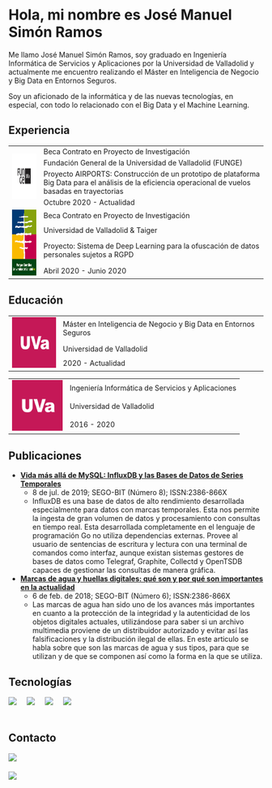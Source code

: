 # Hola, mi nombre es José Manuel Simón Ramos

Me llamo José Manuel Simón Ramos, soy graduado en Ingeniería Informática de Servicios y Aplicaciones por la Universidad de Valladolid y actualmente me encuentro realizando el Máster en Inteligencia de Negocio y Big Data en Entornos Seguros.

Soy un aficionado de la informática y de las nuevas tecnologías, en especial, con todo lo relacionado con el Big Data y el Machine Learning.

## Experiencia
<table>
  <tr>
    <td rowspan="4"><img src="https://raw.githubusercontent.com/josemanusr/josemanusr/master/img/funge.png" width="130" height="90"></td>
    <td>Beca Contrato en Proyecto de Investigación</td>
  </tr>
  <tr>
    <td>Fundación General de la Universidad de Valladolid (FUNGE)</td>
  </tr>
  <tr>
    <td>Proyecto AIRPORTS: Construcción de un prototipo de plataforma Big Data para el análisis de la eficiencia operacional de vuelos basadas en trayectorias</td>
  </tr>
  <tr>
    <td>Octubre 2020 - Actualidad</td>
  </tr>

<tr>
    <td rowspan="4"><img src="https://raw.githubusercontent.com/josemanusr/josemanusr/master/img/parque.png" width="100" height="130"></td>
    <td>Beca Contrato en Proyecto de Investigación</td>
  </tr>
  <tr>
    <td>Universidad de Valladolid & Taiger</td>
  </tr>
  <tr>
    <td>Proyecto: Sistema de Deep Learning para la ofuscación de datos personales sujetos a RGPD</td>
  </tr>
  <tr>
    <td>Abril 2020 - Junio 2020</td>
  </tr>

</table>

## Educación
<table>
  <tr>
    <td rowspan="3"><img src="https://raw.githubusercontent.com/josemanusr/josemanusr/master/img/uva.png" width="100" height="100"></td>
    <td>Máster en Inteligencia de Negocio y Big Data en Entornos Seguros</td>
  </tr>
  <tr>
    <td>Universidad de Valladolid</td>
  </tr>
  <tr>
    <td>2020 - Actualidad</td>
  </tr>
</table>
<table>
  <tr>
    <td rowspan="3"><img src="https://raw.githubusercontent.com/josemanusr/josemanusr/master/img/uva.png" width="100" height="100"></td>
    <td>Ingeniería Informática de Servicios y Aplicaciones</td>
  </tr>
  <tr>
    <td>Universidad de Valladolid</td>
  </tr>
  <tr>
    <td>2016 - 2020</td>
  </tr>
</table>

## Publicaciones

* **[Vida más allá de MySQL: InfluxDB y las Bases de Datos de Series Temporales](https://www.dropbox.com/s/sy8ly6qq00lkpud/Segobit-V06-N08-P032.pdf?dl=0)**
  - 8 de jul. de 2019; SEGO-BIT (Número 8); ISSN:2386-866X
  - InfluxDB es una base de datos de alto rendimiento desarrollada especialmente para datos con marcas temporales. Esta nos permite la ingesta de gran volumen de datos y procesamiento con consultas en tiempo real. Esta desarrollada completamente en el lenguaje de programación Go no utiliza dependencias externas. Provee al usuario de sentencias de escritura y lectura con una terminal de comandos como interfaz, aunque existan sistemas gestores de bases de datos como Telegraf, Graphite, Collectd y OpenTSDB capaces de gestionar las consultas de manera gráfica.
* **[Marcas de agua y huellas digitales: qué son y por qué son importantes en la actualidad](https://www.dropbox.com/s/bda4tgyyblulqvt/SEGOBIT-V05-N06-P020.pdf?dl=0)**
  - 6 de feb. de 2018; SEGO-BIT (Número 6); ISSN:2386-866X
  - Las marcas de agua han sido uno de los avances más importantes en cuanto a la protección de la integridad y la autenticidad de los objetos digitales actuales, utilizándose para saber si un archivo multimedia proviene de un distribuidor autorizado y evitar así las falsificaciones y la distribución ilegal de ellas. En este articulo se habla sobre que son las marcas de agua y sus tipos, para que se utilizan y de que se componen así como la forma en la que se utiliza.
## Tecnologías
<div style="display:flex; flex-wrap:wrap;">  
    <a href="">
      <img style="margin-bottom:20px; margin-right:20px;"src="https://img.shields.io/badge/-Python-blue?style=for-the-badge&logo=python&labelColor=black&logoColor=white"/>
    </a>
    <a href="">
      <img style="margin-bottom:20px; margin-right:20px;"src="https://img.shields.io/badge/-Tensorflow-FF6F00?style=for-the-badge&logo=tensorflow&labelColor=black&logoColor=white"/>
    </a>
    <a href="">
      <img style="margin-bottom:20px; margin-right:20px;"src="https://img.shields.io/badge/-MySQL-4479A1?style=for-the-badge&logo=mysql&labelColor=black&logoColor=white"/>
    </a>
    <a href="">
      <img style="margin-bottom:20px; margin-right:20px;"src="https://img.shields.io/badge/-Git-F05032?style=for-the-badge&logo=git&labelColor=black&logoColor=white"/>
    </a>
</div>

## Contacto
<div>  
<a href="https://www.linkedin.com/in/jose-manuel-simon-ramos/" target="_blank">
<img src="https://img.shields.io/badge/Linkedin-José Manuel Simón Ramos-0077B5?style=for-the-badge&logo=linkedin&labelColor=black&logoColor=white"/></a>
<br></br>
<a href="mailto:jmsimonramos@gmail.com">
<img src="https://img.shields.io/badge/Gmail-jmsimonramos@gmail.com-D14836?style=for-the-badge&logo=gmail&labelColor=black&logoColor=white"/></a>
</div>

<!--
## Mi Currículum
<img src="https://raw.github.com/josemanusr/josemanusr/master/img/cv.jpg"/>


 ## GitHub estadísticas
<img src="https://github-readme-stats.vercel.app/api?username=josemanusr"/> -->
